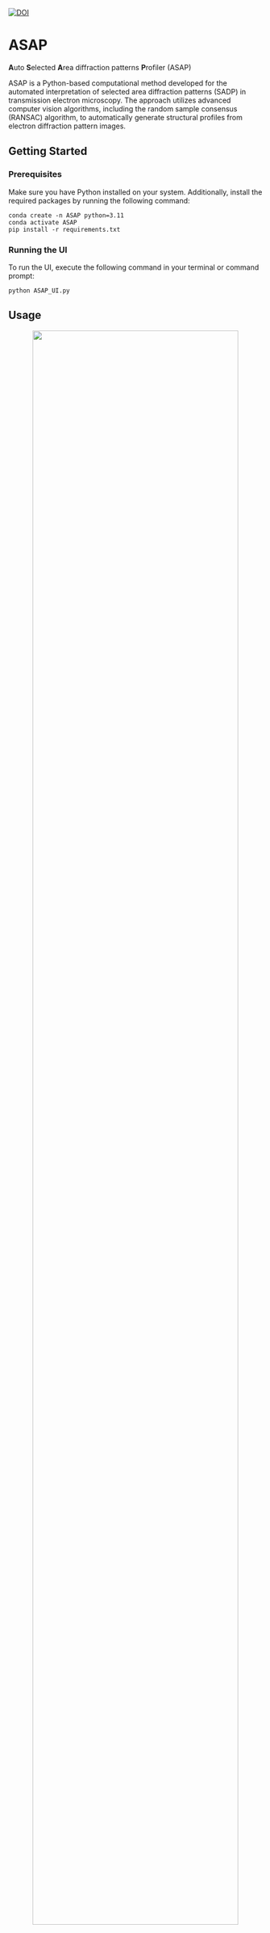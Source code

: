 [![DOI](https://zenodo.org/badge/DOI/10.5281/zenodo.10208580.svg)](https://doi.org/10.5281/zenodo.10208580)

# ASAP
**A**uto **S**elected **A**rea diffraction patterns **P**rofiler (ASAP)

ASAP is a Python-based computational method developed for the automated interpretation of selected area diffraction patterns (SADP) in transmission electron microscopy. The approach utilizes advanced computer vision algorithms, including the random sample consensus (RANSAC) algorithm, to automatically generate structural profiles from electron diffraction pattern images.

## Getting Started
### Prerequisites
Make sure you have Python installed on your system. Additionally, install the required packages by running the following command:
```
conda create -n ASAP python=3.11
conda activate ASAP
pip install -r requirements.txt
```

### Running the UI
To run the UI, execute the following command in your terminal or command prompt:
```
python ASAP_UI.py
```

## Usage

<p align="center"><img src="https://github.com/sooyeonLim/ASAP/assets/52401652/debc6310-df45-44b9-a7ab-b0761f77a1ee" width = "90%" height="90%"/>


1. **Load Data:**
    - Click on the icon in the "Load Data" section to open a file dialog.
    - Select one or more .dm files that you want to analyze.
2. **Automated Analysis:**
    - After loading the data, click the "Start" button.
    - The ASAP algorithm will automatically process the loaded .dm files and generate profiles.
3. **Viewing Results:**
    - The analysis results can be viewed directly in the UI window.
    - Explore the original image, restored image, and the calculated radial profile for detailed insights into the material's structure.
4. **Saving Output:**
    - Utilize the buttons in the "Save" section to save images and spectra obtained from the analysis.
    - Click on the respective buttons to save the visualized data in your desired format.


## Test Data
The `/test` folder contains sample electron diffraction pattern images for testing the ASAP algorithm. You can use these images to validate the functionality of the algorithm.

## Author Contributions
H-K.K. designed the work. S.L. and H.-K.K. carried out signal and image processing algorithms. S.L. acquired TEM-SADP images. S.L., H.-K.K., and I.-C.C. wrote the manuscript with contribution from all authors.

## Acknowledgements
We acknowledge financial support from a National Research Foundation of Korea (NRF) grant funded by the Korean government (Ministry of Science and ICT) (2021M3H4A6A02050353). 
